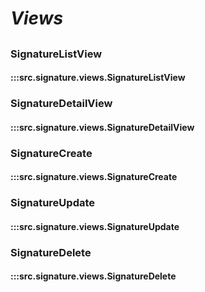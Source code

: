 # ***Views***

##

### SignatureListView
#### :::src.signature.views.SignatureListView

### SignatureDetailView
#### :::src.signature.views.SignatureDetailView

### SignatureCreate
#### :::src.signature.views.SignatureCreate

### SignatureUpdate
#### :::src.signature.views.SignatureUpdate

### SignatureDelete
#### :::src.signature.views.SignatureDelete

